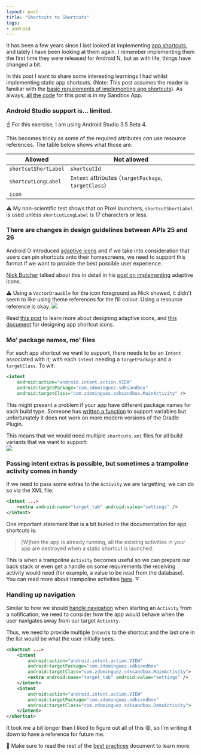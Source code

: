 ```yaml
---
layout: post
title: "Shortcuts to Shortcuts"
tags:
- android
---
```

It has been a few years since I last looked at implementing [app shortcuts](https://developer.android.com/guide/topics/ui/shortcuts), and lately I have been looking at them again. I remember implementing them the first time they were released for Android N, but as with life, things have changed a bit.

In this post I want to share some interesting learnings I had whilst implementing static app shortcuts. (Note: This post assumes the reader is familiar with the [basic requirements of implementing app shortcuts](https://developer.android.com/guide/topics/ui/shortcuts/creating-shortcuts)). As always, [all the code](https://github.com/zmdominguez/sdk_sandbox/tree/feature/app-shortcuts) for this post is in my Sandbox App.

### Android Studio support is... limited.
:point_up: For this exercise, I am using Android Studio 3.5 Beta 4.

This becomes tricky as some of the required attributes _can_ use resource references. The table below shows what those are:

Allowed | Not allowed
--- | ---
`shortcutShortLabel` | `shortcutId`
`shortcutLongLabel` | `Intent` attributes (`targetPackage`, `targetClass`)
`icon` | 

:warning: My non-scientific test shows that on Pixel launchers, `shortcutShortLabel` is used unless `shortcutLongLabel` is 17 characters or less.

### There are changes in design guidelines between APIs 25 and 26
Android O introduced [adaptive icons](https://developer.android.com/guide/practices/ui_guidelines/icon_design_adaptive.html) and if we take into consideration that users can pin shortcuts onto their homescreens, we need to support this format if we want to provide the best possible user experience.

[Nick Butcher](https://medium.com/@crafty) talked about this in detail in his [post on implementing](https://medium.com/androiddevelopers/implementing-adaptive-icons-1e4d1795470e) adaptive icons.

:warning: Using a `VectorDrawable` for the icon foreground as Nick showed, it didn't seem to like using theme references for the fill colour. Using a resource reference is okay.
<img src="https://i.imgur.com/GvfiOMX.png">

Read [this post](https://medium.com/google-design/designing-adaptive-icons-515af294c783) to learn more about designing adaptive icons, and [this document](https://commondatastorage.googleapis.com/androiddevelopers/shareables/design/app-shortcuts-design-guidelines.pdf) for designing app shortcut icons.

###  Mo' package names, mo' files
For each app shortcut we want to support, there needs to be an `Intent` associated with it; with each `Intent` needing a `targetPackage` and a `targetClass`. To wit:
```xml
<intent
    android:action="android.intent.action.VIEW"
    android:targetPackage="com.zdominguez.sdksandbox"
    android:targetClass="com.zdominguez.sdksandbox.MainActivity" />
```
This might present a problem if your app have different package names for each build type. Someone has [written a function](https://stackoverflow.com/a/44840413/395576) to support variables but unfortunately it does not work on more modern versions of the Gradle Plugin.

This means that we would need multiple `shortcuts.xml` files for all build variants that we want to support:  
<img src="https://i.imgur.com/g3M5YgK.png">

###  Passing intent extras is possible, but sometimes a trampoline activity comes in handy
If we need to pass some extras to the `Activity` we are targetting, we can do so via the XML file:
```xml
<intent ...>
    <extra android:name="target_tab" android:value="settings" />
</intent>
```

One important statement that is a bit buried in the documentation for app shortcuts is:
> [W]hen the app is already running, all the existing activities in your app are destroyed when a static shortcut is launched. 

This is when a trampoline `Activity` becomes useful so we can prepare our back stack or even get a handle on some requirements the receiving activity would need (for example, a value to be read from the database). You can read more about trampoline activities [here](https://developer.android.com/guide/topics/ui/shortcuts/managing-shortcuts#trampoline). :curly_loop:


### Handling up navigation
Similar to how we should [handle navigation](https://developer.android.com/training/notify-user/navigation#define_your_apps_activity_hierarchy) when starting an `Activity` from a notification, we need to consider how the app would behave when the user navigates away from our target `Activity`.

Thus, we need to provide multiple `Intent`s to the shortcut and the last one in the list would be what the user initially sees.

```xml
<shortcut ...>
    <intent
        android:action="android.intent.action.VIEW"
        android:targetPackage="com.zdominguez.sdksandbox"
        android:targetClass="com.zdominguez.sdksandbox.MainActivity">
        <extra android:name="target_tab" android:value="settings" />
    </intent>
    <intent
        android:action="android.intent.action.VIEW"
        android:targetPackage="com.zdominguez.sdksandbox"
        android:targetClass="com.zdominguez.sdksandbox.DemoActivity">
    </intent>
</shortcut>
```

It took me a bit longer than I liked to figure out all of this :weary:, so I'm writing it down to have a reference for future me.

:dancers: Make sure to read the rest of the [best practices](https://developer.android.com/guide/topics/ui/shortcuts/best-practices) document to learn more.
